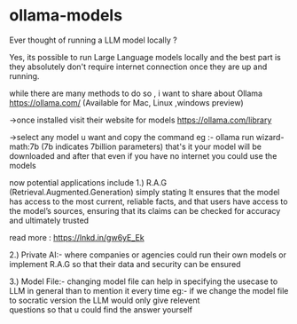 # ollama-models

Ever thought of running a LLM model locally ?

Yes, its possible to run Large Language models locally and the best part is they absolutely don't require internet connection once they are up and running. 

while there are many methods to do so , i want to share about Ollama 
https://ollama.com/
(Available for Mac, Linux ,windows preview)

->once installed visit their website for models 
 https://ollama.com/library

->select any model u want and copy the command
 eg :- ollama run wizard-math:7b 
 (7b indicates 7billion parameters)
that's it your model will be downloaded and after that even if you have no internet you could use the models 

now potential applications include 
1.) R.A.G (Retrieval.Augmented.Generation)
 simply stating It ensures that the model has access to the most current, reliable facts, and that users have access to the model’s sources, ensuring that its claims can be checked for accuracy and ultimately trusted
 
read more : https://lnkd.in/gw6yE_Ek

 2.) Private AI:- where companies or agencies could run their own models or implement R.A.G so that their data and security can be ensured
 
 3.) Model File:- changing model file can help in specifying the usecase to LLM in general than to mention it every time eg:- if we change the model file to socratic version the LLM would only give relevent       
      questions so that u could find the answer yourself 
 
